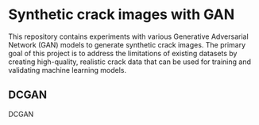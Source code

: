# Synthetic crack images with GAN
This repository contains experiments with various Generative Adversarial Network (GAN) models to generate synthetic crack images. The primary goal of this project is to address the limitations of existing datasets by creating high-quality, realistic crack data that can be used for training and validating machine learning models.
 
## DCGAN
DCGAN
